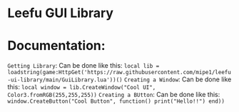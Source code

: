 # Leefu GUI Library

# Documentation:

`Getting Library`: Can be done like this: `local lib = loadstring(game:HttpGet('https://raw.githubusercontent.com/mipe1/leefu-ui-library/main/GuiLibrary.lua'))()`
`Creating a Window`: Can be done like this: `local window = lib.CreateWindow("Cool UI", Color3.fromRGB(255,255,255))`
`Creating a BUtton`: Can be done like this: `window.CreateButton("Cool Button", function() print("Hello!!") end))`

